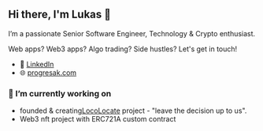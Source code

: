 ## Hi there, I'm Lukas 👋
I’m a passionate Senior Software Engineer, Technology & Crypto enthusiast.

Web apps? Web3 apps? Algo trading? Side hustles? Let's get in touch!
- 👔 [LinkedIn](https://www.linkedin.com/in/progresak/)
- 🌐 [progresak.com](https://progresak.cz/)

### 🔭 I’m currently working on
- founded & creating[LocoLocate](https://locolocate.com/app) project - "leave the decision up to us".
- Web3 nft project with ERC721A custom contract

<!--
**progresak/progresak** is a ✨ _special_ ✨ repository because its `README.md` (this file) appears on your GitHub profile.

Here are some ideas to get you started:


- 🌱 I’m currently learning ...
- 👯 I’m looking to collaborate on ...
- 🤔 I’m looking for help with ...
- 💬 Ask me about ...
- 📫 How to reach me: ...
- 😄 Pronouns: ...
- ⚡ Fun fact: ...
-->
